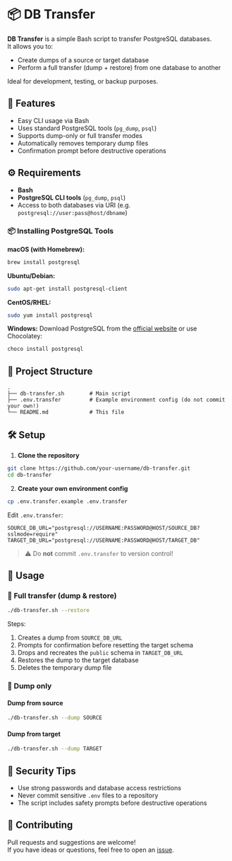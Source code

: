 # 📦 DB Transfer

**DB Transfer** is a simple Bash script to transfer PostgreSQL databases.  
It allows you to:

- Create dumps of a source or target database
- Perform a full transfer (dump + restore) from one database to another

Ideal for development, testing, or backup purposes.


## 🚀 Features

- Easy CLI usage via Bash
- Uses standard PostgreSQL tools (`pg_dump`, `psql`)
- Supports dump-only or full transfer modes
- Automatically removes temporary dump files
- Confirmation prompt before destructive operations


## ⚙️ Requirements

- **Bash**
- **PostgreSQL CLI tools** (`pg_dump`, `psql`)
- Access to both databases via URI (e.g. `postgresql://user:pass@host/dbname`)

### 📦 Installing PostgreSQL Tools

**macOS (with Homebrew):**
```bash
brew install postgresql
```

**Ubuntu/Debian:**
```bash
sudo apt-get install postgresql-client
```

**CentOS/RHEL:**
```bash
sudo yum install postgresql
```

**Windows:**
Download PostgreSQL from the [official website](https://www.postgresql.org/download/windows/) or use Chocolatey:
```bash
choco install postgresql
```


## 📁 Project Structure

```
.
├── db-transfer.sh        # Main script
├── .env.transfer         # Example environment config (do not commit your own!)
└── README.md             # This file
```


## 🛠️ Setup

1. **Clone the repository**

```bash
git clone https://github.com/your-username/db-transfer.git
cd db-transfer
```

2. **Create your own environment config**

```bash
cp .env.transfer.example .env.transfer
```

Edit `.env.transfer`:

```env
SOURCE_DB_URL="postgresql://USERNAME:PASSWORD@HOST/SOURCE_DB?sslmode=require"
TARGET_DB_URL="postgresql://USERNAME:PASSWORD@HOST/TARGET_DB"
```

> ⚠️ Do **not** commit `.env.transfer` to version control!


## 🧪 Usage

### 🔁 Full transfer (dump & restore)

```bash
./db-transfer.sh --restore
```

Steps:
1. Creates a dump from `SOURCE_DB_URL`
2. Prompts for confirmation before resetting the target schema
3. Drops and recreates the `public` schema in `TARGET_DB_URL`
4. Restores the dump to the target database
5. Deletes the temporary dump file


### 💾 Dump only

#### Dump from source

```bash
./db-transfer.sh --dump SOURCE
```

#### Dump from target

```bash
./db-transfer.sh --dump TARGET
```


## 🔐 Security Tips

- Use strong passwords and database access restrictions
- Never commit sensitive `.env` files to a repository
- The script includes safety prompts before destructive operations


## 🤝 Contributing

Pull requests and suggestions are welcome!  
If you have ideas or questions, feel free to open an [issue](https://github.com/your-username/db-transfer/issues).
